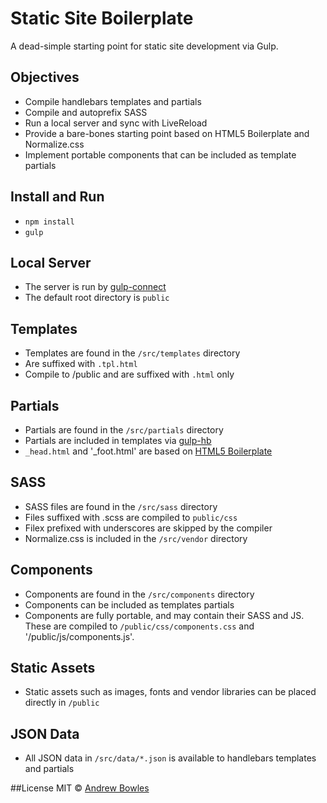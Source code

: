 # Static Site Boilerplate
A dead-simple starting point for static site development via Gulp.

## Objectives
- Compile handlebars templates and partials
- Compile and autoprefix SASS
- Run a local server and sync with LiveReload
- Provide a bare-bones starting point based on HTML5 Boilerplate and Normalize.css
- Implement portable components that can be included as template partials

## Install and Run
- `npm install`
- `gulp`

## Local Server
- The server is run by [gulp-connect](https://www.npmjs.com/package/gulp-connect)
- The default root directory is `public`

## Templates
- Templates are found in the `/src/templates` directory
- Are suffixed with `.tpl.html`
- Compile to /public and are suffixed with `.html` only

## Partials 
- Partials are found in the `/src/partials` directory 
- Partials are included in templates via [gulp-hb](https://github.com/shannonmoeller/gulp-hb)
- `_head.html` and '_foot.html' are based on [HTML5 Boilerplate](https://github.com/h5bp/html5-boilerplate/blob/master/src/index.html)

## SASS
- SASS files are found in the `/src/sass` directory
- Files suffixed with .scss are compiled to `public/css`
- Filex prefixed with underscores are skipped by the compiler
- Normalize.css is included in the `/src/vendor` directory

## Components
- Components are found in the `/src/components` directory
- Components can be included as templates partials
- Components are fully portable, and may contain their SASS and JS. These are compiled to `/public/css/components.css` and '/public/js/components.js'.

## Static Assets
- Static assets such as images, fonts and vendor libraries can be placed directly in `/public`

## JSON Data
- All JSON data in `/src/data/*.json` is available to handlebars templates and partials


##License
MIT © [Andrew Bowles](https://github.com/strangemethod)